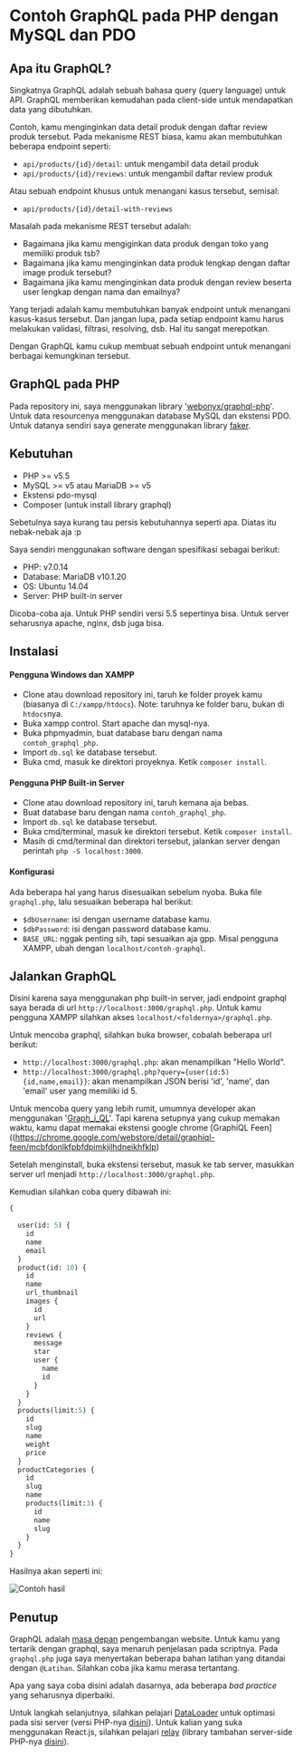 Contoh GraphQL pada PHP dengan MySQL dan PDO
======================================================================

## Apa itu GraphQL?

Singkatnya GraphQL adalah sebuah bahasa query (query language)
untuk API. GraphQL memberikan kemudahan pada client-side untuk mendapatkan data yang dibutuhkan.

Contoh, kamu menginginkan data detail produk dengan daftar review produk tersebut. Pada mekanisme REST biasa, kamu akan membutuhkan beberapa endpoint seperti:

* `api/products/{id}/detail`: untuk mengambil data detail produk
* `api/products/{id}/reviews`: untuk mengambil daftar review produk

Atau sebuah endpoint khusus untuk menangani kasus tersebut, semisal:

* `api/products/{id}/detail-with-reviews`

Masalah pada mekanisme REST tersebut adalah:

* Bagaimana jika kamu mengiginkan data produk dengan toko yang memiliki produk tsb?
* Bagaimana jika kamu menginginkan data produk lengkap dengan daftar image produk tersebut?
* Bagaimana jika kamu menginginkan data produk dengan review beserta user lengkap dengan nama dan emailnya?

Yang terjadi adalah kamu membutuhkan banyak endpoint untuk menangani kasus-kasus tersebut. Dan jangan lupa, pada setiap endpoint kamu harus melakukan validasi, filtrasi, resolving, dsb. Hal itu sangat merepotkan.

Dengan GraphQL kamu cukup membuat sebuah endpoint untuk menangani berbagai kemungkinan tersebut.

## GraphQL pada PHP

Pada repository ini, saya menggunakan library '[webonyx/graphql-php](https://github.com/webonyx/graphql-php)'. Untuk data resourcenya menggunakan database MySQL dan ekstensi PDO. Untuk datanya sendiri saya generate menggunakan library [faker](https://github.com/fzaninotto/Faker).

## Kebutuhan

* PHP >= v5.5
* MySQL >= v5 atau MariaDB >= v5
* Ekstensi pdo-mysql
* Composer (untuk install library graphql)

Sebetulnya saya kurang tau persis kebutuhannya seperti apa. Diatas itu nebak-nebak aja :p

Saya sendiri menggunakan software dengan spesifikasi sebagai berikut:

* PHP: v7.0.14
* Database: MariaDB v10.1.20
* OS: Ubuntu 14.04
* Server: PHP built-in server

Dicoba-coba aja. Untuk PHP sendiri versi 5.5 sepertinya bisa. Untuk server seharusnya apache, nginx, dsb juga bisa.

## Instalasi

#### Pengguna Windows dan XAMPP

* Clone atau download repository ini, taruh ke folder proyek kamu (biasanya di `C:/xampp/htdocs`). Note: taruhnya ke folder baru, bukan di `htdocs`nya.
* Buka xampp control. Start apache dan mysql-nya.
* Buka phpmyadmin, buat database baru dengan nama `contoh_graphql_php`.
* Import `db.sql` ke database tersebut.
* Buka cmd, masuk ke direktori proyeknya. Ketik `composer install`.

#### Pengguna PHP Built-in Server

* Clone atau download repository ini, taruh kemana aja bebas.
* Buat database baru dengan nama `contoh_graphql_php`.
* Import `db.sql` ke database tersebut.
* Buka cmd/terminal, masuk ke direktori tersebut. Ketik `composer install`.
* Masih di cmd/terminal dan direktori tersebut, jalankan server dengan perintah `php -S localhost:3000`.

#### Konfigurasi

Ada beberapa hal yang harus disesuaikan sebelum nyoba. Buka file `graphql.php`, lalu sesuaikan beberapa hal berikut:

* `$dbUsername`: isi dengan username database kamu.
* `$dbPassword`: isi dengan password database kamu.
* `BASE_URL`: nggak penting sih, tapi sesuaikan aja gpp. Misal pengguna XAMPP, ubah dengan `localhost/contoh-graphql`.

## Jalankan GraphQL

Disini karena saya menggunakan php built-in server, jadi endpoint graphql saya berada di url `http://localhost:3000/graphql.php`. Untuk kamu pengguna XAMPP silahkan akses `localhost/<foldernya>/graphql.php`.

Untuk mencoba graphql, silahkan buka browser, cobalah beberapa url berikut:

* `http://localhost:3000/graphql.php`: akan menampilkan "Hello World".
* `http://localhost:3000/graphql.php?query={user(id:5){id,name,email}}`: akan menampilkan JSON berisi 'id', 'name', dan 'email' user yang memiliki id 5.

Untuk mencoba query yang lebih rumit, umumnya developer akan menggunakan '[Graph_i_QL](https://github.com/graphql/graphiql)'. Tapi karena setupnya yang cukup memakan waktu, kamu dapat memakai ekstensi google chrome [GraphiQL Feen]((https://chrome.google.com/webstore/detail/graphiql-feen/mcbfdonlkfpbfdpimkjilhdneikhfklp)

Setelah menginstall, buka ekstensi tersebut, masuk ke tab server, masukkan server url menjadi `http://localhost:3000/graphql.php`. 

Kemudian silahkan coba query dibawah ini:

```graphql
{
  
  user(id: 5) {
    id
    name
    email
  }
  product(id: 10) {
    id
    name
    url_thumbnail
    images {
      id
      url
    }
    reviews {
      message
      star
      user {
        name
        id
      }
    }
  }
  products(limit:5) {
    id
    slug
    name
    weight
    price
  }
  productCategories {
    id
    slug
    name
    products(limit:3) {
      id
      name
      slug
    }
  }
}
```


Hasilnya akan seperti ini:

![Contoh hasil](https://github.com/emsifa/contoh-graphql-php-mysql/raw/master/img/ss.png)

## Penutup

GraphQL adalah [masa depan](https://dev-blog.apollodata.com/why-graphql-is-the-future-3bec28193807#.s66nhjrbh) pengembangan website. Untuk kamu yang tertarik dengan graphql, saya menaruh penjelasan pada scriptnya. Pada `graphql.php` juga saya menyertakan beberapa bahan latihan yang ditandai dengan `@Latihan`. Silahkan coba jika kamu merasa tertantang.

Apa yang saya coba disini adalah dasarnya, ada beberapa _bad practice_ yang seharusnya diperbaiki.

Untuk langkah selanjutnya, silahkan pelajari [DataLoader](https://github.com/facebook/dataloader) untuk optimasi pada sisi server (versi PHP-nya [disini](https://github.com/overblog/dataloader-php)). Untuk kalian yang suka menggunakan React.js, silahkan pelajari [relay](https://facebook.github.io/relay/) (library tambahan server-side PHP-nya [disini](https://github.com/ivome/graphql-relay-php)).
